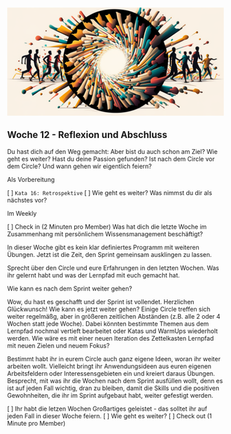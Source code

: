 ![Retrospective](images/woche12.png)

## Woche 12 - Reflexion und Abschluss

Du hast dich auf den Weg gemacht: Aber bist du auch schon am Ziel? Wie geht es weiter? Hast du deine Passion gefunden? Ist nach dem Circle vor dem Circle? Und wann gehen wir eigentlich feiern?

Als Vorbereitung

[ ] `Kata 16: Retrospektive`
[ ] Wie geht es weiter? Was nimmst du dir als nächstes vor?

Im Weekly

[ ] Check in (2 Minuten pro Member)
Was hat dich die letzte Woche im Zusammenhang mit persönlichem Wissensmanagement beschäftigt?


In dieser Woche gibt es kein klar definiertes Programm mit weiteren Übungen. Jetzt ist die Zeit, den Sprint gemeinsam ausklingen zu lassen.

Sprecht über den Circle und eure Erfahrungen in den letzten Wochen. Was ihr gelernt habt und was der Lernpfad mit euch gemacht hat.

Wie kann es nach dem Sprint weiter gehen?

Wow, du hast es geschafft und der Sprint ist vollendet. Herzlichen Glückwunsch! Wie kann es jetzt weiter gehen? Einige Circle treffen sich weiter regelmäßg, aber in größeren zeitlichen Abständen (z.B. alle 2 oder 4 Wochen statt jede Woche). Dabei könnten bestimmte Themen aus dem Lernpfad nochmal vertieft bearbeitet oder Katas und WarmUps wiederholt werden. Wie wäre es mit einer neuen Iteration des Zettelkasten Lernpfad mit neuen Zielen und neuem Fokus?

Bestimmt habt ihr in eurem Circle auch ganz eigene Ideen, woran ihr weiter arbeiten wollt. Vielleicht bringt ihr Anwendungsideen aus euren eigenen Arbeitsfeldern oder Interessensgebieten ein und kreiert daraus Übungen. Besprecht, mit was ihr die Wochen nach dem Sprint ausfüllen wollt, denn es ist auf jeden Fall wichtig, dran zu bleiben, damit die Skills und die positiven Gewohnheiten, die ihr im Sprint aufgebaut habt, weiter gefestigt werden.

[ ] Ihr habt die letzen Wochen Großartiges geleistet - das solltet ihr auf jeden Fall in dieser Woche feiern.
[ ] Wie geht es weiter?
[ ] Check out (1 Minute pro Member)

<script src="https://giscus.app/client.js"
        data-repo="cogneon/lernos-zettelkasten"
        data-repo-id="R_kgDOI5YY1w"
        data-category="Announcements"
        data-category-id="DIC_kwDOI5YY184CUTx3"
        data-mapping="pathname"
        data-strict="0"
        data-reactions-enabled="1"
        data-emit-metadata="0"
        data-input-position="bottom"
        data-theme="light"
        data-lang="de"
        crossorigin="anonymous"
        async>
</script>

